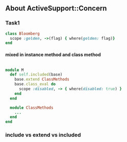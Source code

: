 ## About ActiveSupport::Concern

### Task1 

```ruby
class Bloomberg
  scope :golden, ->(flag) { where(golden: flag)}
end
```

#### mixed in instance method and class method

```ruby

module M
  def self.included(base)
    base.extend ClassMethods
    base.class_eval do
      scope :disabled, -> { where(disabled: true) }
    end
  end

  module ClassMethods
    ...
  end
end

```


### include vs extend vs included


